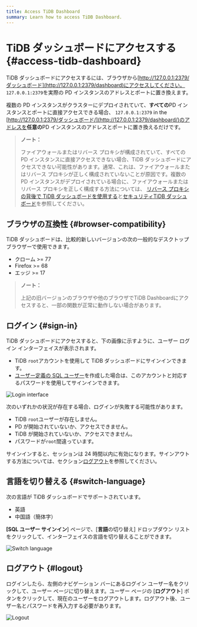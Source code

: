 ```yaml
---
title: Access TiDB Dashboard
summary: Learn how to access TiDB Dashboard.
---
```


# TiDB ダッシュボードにアクセスする {#access-tidb-dashboard}

TiDB ダッシュボードにアクセスするには、ブラウザから[http://127.0.0.1:2379/ダッシュボード](http://127.0.0.1:2379/dashboard)にアクセスしてください。 `127.0.0.1:2379`を実際の PD インスタンスのアドレスとポートに置き換えます。

複数の PD インスタンスがクラスターにデプロイされていて、**すべての**PD インスタンスとポートに直接アクセスできる場合、 `127.0.0.1:2379` in the [http://127.0.0.1:2379/ダッシュボード/](http://127.0.0.1:2379/dashboard/)のアドレスを<strong>任意の</strong>PD インスタンスのアドレスとポートに置き換えるだけです。

> **ノート：**
>
> ファイアウォールまたはリバース プロキシが構成されていて、すべての PD インスタンスに直接アクセスできない場合、TiDB ダッシュボードにアクセスできない可能性があります。通常、これは、ファイアウォールまたはリバース プロキシが正しく構成されていないことが原因です。複数の PD インスタンスがデプロイされている場合に、ファイアウォールまたはリバース プロキシを正しく構成する方法については、 [リバース プロキシの背後で TiDB ダッシュボードを使用する](/dashboard/dashboard-ops-reverse-proxy.md)と[セキュリティTiDB ダッシュボード](/dashboard/dashboard-ops-security.md)を参照してください。

## ブラウザの互換性 {#browser-compatibility}

TiDB ダッシュボードは、比較的新しいバージョンの次の一般的なデスクトップ ブラウザーで使用できます。

-   クローム &gt;= 77
-   Firefox &gt;= 68
-   エッジ &gt;= 17

> **ノート：**
>
> 上記の旧バージョンのブラウザや他のブラウザでTiDB Dashboardにアクセスすると、一部の関数が正常に動作しない場合があります。

## ログイン {#sign-in}

TiDB ダッシュボードにアクセスすると、下の画像に示すように、ユーザー ログイン インターフェイスが表示されます。

-   TiDB `root`アカウントを使用して TiDB ダッシュボードにサインインできます。
-   [ユーザー定義の SQL ユーザー](/dashboard/dashboard-user.md)を作成した場合は、このアカウントと対応するパスワードを使用してサインインできます。

![Login interface](/media/dashboard/dashboard-access-login.png)

次のいずれかの状況が存在する場合、ログインが失敗する可能性があります。

-   TiDB `root`ユーザーが存在しません。
-   PD が開始されていないか、アクセスできません。
-   TiDB が開始されていないか、アクセスできません。
-   パスワードが`root`間違っています。

サインインすると、セッションは 24 時間以内に有効になります。サインアウトする方法については、セクション[ログアウト](#logout)を参照してください。

## 言語を切り替える {#switch-language}

次の言語が TiDB ダッシュボードでサポートされています。

-   英語
-   中国語（簡体字）

**[SQL ユーザー サインイン**] ページで、[<strong>言語</strong>の切り替え] ドロップダウン リストをクリックして、インターフェイスの言語を切り替えることができます。

![Switch language](/media/dashboard/dashboard-access-switch-language.png)

## ログアウト {#logout}

ログインしたら、左側のナビゲーション バーにあるログイン ユーザー名をクリックして、ユーザー ページに切り替えます。ユーザー ページの [**ログアウト**] ボタンをクリックして、現在のユーザーをログアウトします。ログアウト後、ユーザー名とパスワードを再入力する必要があります。

![Logout](/media/dashboard/dashboard-access-logout.png)
